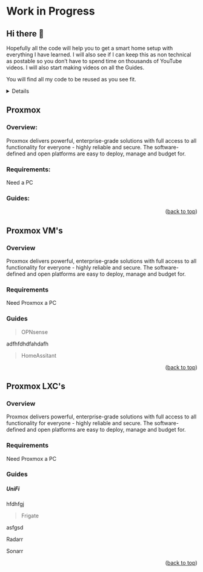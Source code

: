 # Work in Progress

## Hi there 👋

<a id="readme_top"></a>

Hopefully all the code will help you to get a smart home setup with everything I have learned. I will also see if I can keep this as non technical as postable so you don’t have to spend time on thousands of YouTube videos. I will also start making videos on all the Guides. 

You will find all my code to be reused as you see fit.


<details>

<u>Table of Contents</u>


<a href="#Proxmox">1. Proxmox</a>

+ <a href="#Proxmox_Overview">Overview</a>

+ <a href="#Proxmox_Requirements">Requirements</a>

+ <a href="#Proxmox_Guides">Guides</a>


<a href="# Proxmox_VMs">2. Proxmox VM's</a>

+ <a href="#Proxmox_VMs_Overview">Overview</a>

+ <a href="#Proxmox_VMs_Requirements">Requirements</a>

+ <a href="#Proxmox_VMs_Guides">Guides</a>

	+ <a href="#OPNsense">OPNsense</a>
	
	+ <a href="#HomeAssitant">HomeAssitant</a>


<a href="#Proxmox_LXCs">3. Proxmox LXC's</a>

+ <a href="#Proxmox_LXCs_Overview">Overview</a>

+ <a href="#Proxmox_LXCs_Requirements">Requirements</a>

+ <a href="#Proxmox_LXCs_Guides">Guides</a>

	+ <a href="#Unifi">Unifi</a>
	
	+ <a href="#Vaultwarden">Vaultwarden</a>
	
	+ <a href="#Frigate">Frigate</a>
	
	+ <a href="#immich">immich</a>
	
	+ <a href="#immich">immich</a>
	
	+ <a href="#immich">immich</a>
	
	+ <a href="#immich">immich</a>
	
	+ <a href="#immich">immich</a>
	
	+ <a href="#immich">immich</a>
	
	+ <a href="#immich">immich</a>
	
</details>  
  
  


## Proxmox
<a id="Proxmox"></a>

### Overview:
<a id="Proxmox_Overview"></a>

Proxmox delivers powerful, enterprise-grade solutions with full access to all functionality for everyone - highly reliable and secure.
The software-defined and open platforms are easy to deploy, manage and budget for.

### Requirements:
<a id="Proxmox_Requirements"></a>

Need a PC



### Guides:
<a id="Proxmox_Guides"></a>





<p align="right">(<a href="#readme_top">back to top</a>)</p>

## Proxmox VM's
<a id="Proxmox"></a>


### Overview
<a id="Overview"></a>

Proxmox delivers powerful, enterprise-grade solutions with full access to all functionality for everyone - highly reliable and secure.
The software-defined and open platforms are easy to deploy, manage and budget for.

### Requirements
<a id="Requirements"></a>

Need Proxmox a PC



### Guides
<a id="Guides"></a>

> OPNsense

 adfhfdhdfahdafh

> HomeAssitant


<p align="right">(<a href="#readme_top">back to top</a>)</p>

## Proxmox LXC's

<a id="Proxmox"></a>


### Overview

<a id="Overview"></a>

Proxmox delivers powerful, enterprise-grade solutions with full access to all functionality for everyone - highly reliable and secure.
The software-defined and open platforms are easy to deploy, manage and budget for.

### Requirements

<a id="Requirements"></a>

Need Proxmox a PC



### Guides

<a id="Guides"></a>


##### UniFi

hfdhfgj

> Frigate

asfgsd


Radarr

Sonarr




<p align="right">(<a href="#readme_top">back to top</a>)</p>













<!--
**HomeStudiosDIY/HomeStudiosDIY** is a ✨ _special_ ✨ repository because its `README.md` (this file) appears on your GitHub profile.

Here are some ideas to get you started:

- 🔭 I’m currently working on ...
- 🌱 I’m currently learning ...
- 👯 I’m looking to collaborate on ...
- 🤔 I’m looking for help with ...
- 💬 Ask me about ...
- 📫 How to reach me: ...
- 😄 Pronouns: ...
- ⚡ Fun fact: ...
-->


